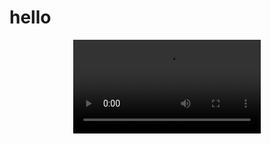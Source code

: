 # hello

<div align="center" style="padding: 0; margin: 0;">
  <video src="https://github.com/user-attachments/assets/f496946b-6c1a-47e8-8f1b-1d19548f5a75" controls style="border: none; outline: none; max-width: 100%; height: auto;"></video>
</div>




